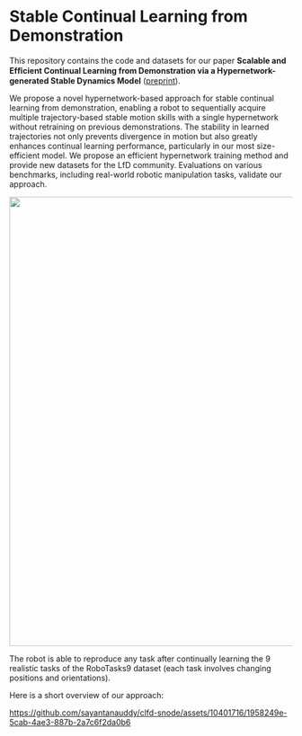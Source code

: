 # Stable Continual Learning from Demonstration
This repository contains the code and datasets for our paper **Scalable and Efﬁcient Continual Learning from Demonstration via a Hypernetwork-generated Stable Dynamics Model** ([preprint](https://arxiv.org/abs/2311.03600)).

We propose a novel hypernetwork-based approach for stable continual learning from demonstration, enabling a robot to sequentially acquire multiple trajectory-based stable motion skills with a single hypernetwork without retraining on previous demonstrations. The stability in learned trajectories not only prevents divergence in motion but also greatly enhances continual learning performance, particularly in our most size-efficient model. We propose an efficient hypernetwork training method and provide new datasets for the LfD community. Evaluations on various benchmarks, including real-world robotic manipulation tasks, validate our approach.

<p style="text-align:center">
  <img src="images/clfd_snode_pred_all_1024.gif" width=" 800" /> 
  <figcaption>The robot is able to reproduce any task after continually learning the 9 realistic tasks of the RoboTasks9 dataset (each task involves changing positions and orientations).</figcaption>
</p>

Here is a short overview of our approach:

https://github.com/sayantanauddy/clfd-snode/assets/10401716/1958249e-5cab-4ae3-887b-2a7c6f2da0b6

